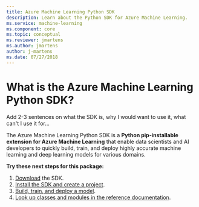 ```yaml
---
title: Azure Machine Learning Python SDK
description: Learn about the Python SDK for Azure Machine Learning. 
ms.service: machine-learning
ms.component: core
ms.topic: conceptual
ms.reviewer: jmartens
ms.author: jmartens
author: j-martens
ms.date: 07/27/2018
---
```

# What is the Azure Machine Learning Python SDK?

Add 2-3 sentences on what the SDK is, why I would want to use it, what can't I use it for...

The Azure Machine Learning Python SDK is a **Python pip-installable extension for Azure Machine Learning** that enable data scientists and AI developers to quickly build, train, and deploy highly accurate machine learning and deep learning models for various domains.

**Try these next steps for this package:**
1. [Download]() the SDK.
1. [Install the SDK and create a project]().
1. [Build, train, and deploy a model]().
1. [Look up classes and modules in the reference documentation]().